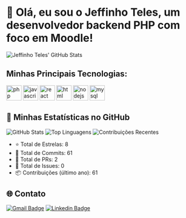 # 👋 Olá, eu sou o Jeffinho Teles, um desenvolvedor backend PHP com foco em Moodle!

![Jeffinho Teles' GitHub Stats](https://github-readme-stats.vercel.app/api?username=JeffinhoTeles&show_icons=true&theme=dracula)

## Minhas Principais Tecnologias:

<p align="left">
  <img src="https://cdn.jsdelivr.net/gh/devicons/devicon/icons/php/php-original.svg" alt="php" width="40" height="40"/>
  <img src="https://cdn.jsdelivr.net/gh/devicons/devicon/icons/javascript/javascript-original.svg" alt="javascript" width="40" height="40"/>
  <img src="https://cdn.jsdelivr.net/gh/devicons/devicon/icons/react/react-original.svg" alt="react" width="40" height="40"/>
  <img src="https://cdn.jsdelivr.net/gh/devicons/devicon/icons/html5/html5-original.svg" alt="html" width="40" height="40"/>
  <img src="https://cdn.jsdelivr.net/gh/devicons/devicon/icons/nodejs/nodejs-original.svg" alt="nodejs" width="40" height="40"/>
  <img src="https://cdn.jsdelivr.net/gh/devicons/devicon/icons/mysql/mysql-original.svg" alt="mysql" width="40" height="40"/>
</p>

## 🚀 Minhas Estatísticas no GitHub

![GitHub Stats](https://github-readme-stats.vercel.app/api?username=JeffinhoTeles&show_icons=true&theme=dracula)
![Top Linguagens](https://github-readme-stats.vercel.app/api/top-langs/?username=JeffinhoTeles&layout=compact&theme=dracula)
![Contribuições Recentes](https://github-readme-streak-stats.herokuapp.com/?user=JeffinhoTeles&theme=dracula)

- ⭐ Total de Estrelas: 8
- 🔄 Total de Commits: 61
- 🔧 Total de PRs: 2
- 🐛 Total de Issues: 0
- 📦 Contribuições (último ano): 61

## 🌐 Contato

[![Gmail Badge](https://img.shields.io/badge/-jefferson--teles26@hotmail.com-c14438?style=flat&logo=Gmail&logoColor=white)](mailto:jefferson-teles26@hotmail.com)
[![Linkedin Badge](https://img.shields.io/badge/-Jefferson%20Teles-blue?style=flat-square&logo=Linkedin&logoColor=white&link=https://www.linkedin.com/in/jefferson-teles-003186111/)](https://www.linkedin.com/in/jefferson-teles-003186111/)
